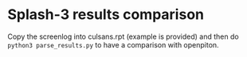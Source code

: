 # Splash-3 results comparison

Copy the screenlog into culsans.rpt (example is provided) and then do `python3 parse_results.py` to have a comparison with openpiton.